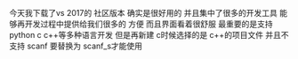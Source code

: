 今天我下载了vs 2017的 社区版本
确实是很好用的 并且集中了很多的开发工具 能够再开发过程中提供给我们很多的 方便
而且界面看着很舒服
最重要的是支持python c c++等多种语言开发
但是再新建 c时候选择的是 c++的项目文件
并且不支持 scanf 要替换为 scanf_s才能使用
